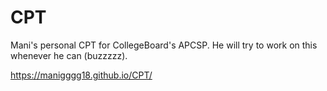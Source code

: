# CPT

Mani's personal CPT for CollegeBoard's APCSP. He will try to work on this whenever he can (buzzzzz).

https://manigggg18.github.io/CPT/
